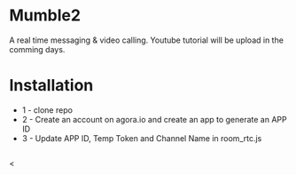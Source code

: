 # Mumble2
A real time messaging & video calling. Youtube tutorial will be upload in the comming days.


# Installation
* 1 - clone repo 
* 2 - Create an account on agora.io and create an app to generate an APP ID
* 3 - Update APP ID, Temp Token and Channel Name in room_rtc.js
```javascript

```


<
